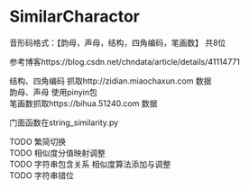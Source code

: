 # SimilarCharactor
音形码格式：【韵母，声母，结构，四角编码，笔画数】 共8位

参考博客https://blog.csdn.net/chndata/article/details/41114771  

结构、四角编码 抓取http://zidian.miaochaxun.com 数据  
韵母、声母 使用pinyin包  
笔画数抓取https://bihua.51240.com 数据

门面函数在string_similarity.py

TODO 繁简切换  
TODO 相似度分值映射调整  
TODO 字符串包含关系 相似度算法添加与调整  
TODO 字符串错位  
